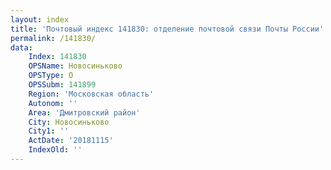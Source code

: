 ```yaml
---
layout: index
title: 'Почтовый индекс 141830: отделение почтовой связи Почты России'
permalink: /141830/
data:
    Index: 141830
    OPSName: Новосиньково
    OPSType: О
    OPSSubm: 141899
    Region: 'Московская область'
    Autonom: ''
    Area: 'Дмитровский район'
    City: Новосиньково
    City1: ''
    ActDate: '20181115'
    IndexOld: ''
---
```

